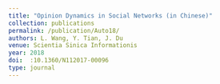 ```yaml
---
title: "Opinion Dynamics in Social Networks (in Chinese)"
collection: publications
permalink: /publication/Auto18/
authors: L. Wang, Y. Tian, J. Du
venue: Scientia Sinica Informationis
year: 2018
doi:  :10.1360/N112017-00096
type: journal
---
```

